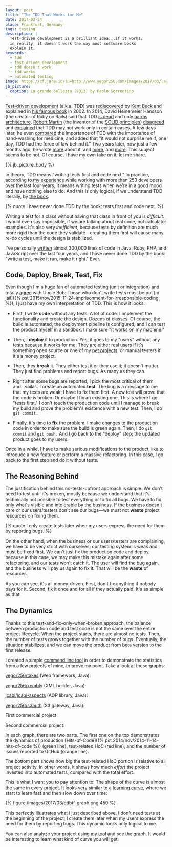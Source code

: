 ```yaml
---
layout: post
title: "The TDD That Works for Me"
date: 2017-03-24
place: Frankfurt, Germany
tags: testing
description: |
  Test-driven development is a brilliant idea...if it works;
  in reality, it doesn't work the way most software books
  explain it.
keywords:
  - tdd
  - test-driven development
  - tdd doesn't work
  - tdd works
  - automated testing
image: https://cf.jare.io/?u=http://www.yegor256.com/images/2017/03/la-grande-bellezza.jpg
jb_picture:
  caption: La grande bellezza (2013) by Paolo Sorrentino
---
```


[Test-driven development](https://en.wikipedia.org/wiki/Test-driven_development) (a.k.a. TDD)
was [rediscovered](https://www.quora.com/Why-does-Kent-Beck-refer-to-the-rediscovery-of-test-driven-development)
by [Kent Beck](https://en.wikipedia.org/wiki/Kent_Beck) and explained in
[his famous book](http://amzn.to/2mTuxCs) in 2002.
In 2014, David Heinemeier Hansson (the creator of Ruby on Rails)
said that TDD [is dead](http://david.heinemeierhansson.com/2014/tdd-is-dead-long-live-testing.html)
and only [harms architecture](http://david.heinemeierhansson.com/2014/test-induced-design-damage.html).
[Robert Martin](https://en.wikipedia.org/wiki/Robert_Cecil_Martin)
(the inventor of the [SOLID principles](https://en.wikipedia.org/wiki/SOLID_%28object-oriented_design%29))
[disagreed](https://8thlight.com/blog/uncle-bob/2014/04/25/MonogamousTDD.html)
and
[explained](https://8thlight.com/blog/uncle-bob/2014/04/30/When-tdd-does-not-work.html)
that TDD may not work only in certain cases.
A few days later, he even
[compared](https://8thlight.com/blog/uncle-bob/2014/05/02/ProfessionalismAndTDD.html) the importance of TDD
with the importance of hand-washing for medicine, and added
that "it would not surprise me if, one day, TDD had the force
of law behind it." Two years later, now just a few months ago,
he wrote [more](http://blog.cleancoder.com/uncle-bob/2017/03/03/TDD-Harms-Architecture.html)
about it, and [more](http://blog.cleancoder.com/uncle-bob/2017/03/06/TestingLikeTheTSA.html),
and [more](http://blog.cleancoder.com/uncle-bob/2016/11/10/TDD-Doesnt-work.html).
This subject seems to be hot. Of course, I have my own take on it; let me share.

<!--more-->

{% jb_picture_body %}

In theory, TDD means "writing tests first and code next." In practice,
according to [my experience](http://www.teamed.io) while working with
more than 250 developers over the last four years, it means writing tests
when we're in a good mood and have nothing else to do. And this is only logical,
if we understand TDD literally, by
[the book](https://en.wikipedia.org/wiki/Kent_Beck).

{% quote I have never done TDD by the book: tests first and code next. %}

Writing a test for a class without having that class in front of you is
_difficult_. I would even say impossible, if we are talking about real code,
not calculator examples. It's also very _inefficient_, because tests by definition
are much more rigid than the code they validate&mdash;creating them first will
cause many re-do cycles until the design is stabilized.

I've personally [written](https://github.com/yegor256) almost 300,000 lines of code in
Java, Ruby, PHP, and JavaScript over the last four years, and I have never
done TDD by the book: "write a test, make it run, make it right." Ever.

## Code, Deploy, Break, Test, Fix

Even though I'm a huge fan of automated testing (unit or integration) and
totally [agree](https://8thlight.com/blog/uncle-bob/2014/05/02/ProfessionalismAndTDD.html)
with Uncle Bob: Those who don't write tests must be put
[in jail]({% pst 2015/nov/2015-11-24-imprisonment-for-irresponsible-coding %}),
I just have my own interpretation of TDD. This is how it looks:

<figure><object data="/images/2017/03/cdbtf.svg" type="image/svg+xml"
  style="width:600px;max-width:100%;"></object></figure>

  * First, I write **code** without any tests. A lot of code. I implement the
    functionality and create the design. Dozens of classes. Of course, the
    build is automated, the deployment pipeline is configured, and I can
    test the product myself in a sandbox. I make sure
    "[it works on my machine](https://blog.codinghorror.com/the-works-on-my-machine-certification-program/)."

  * Then, I **deploy** it to production. Yes, it goes to my "users" without
    any tests because it works for me. They are either real users if it's something
    open source or one of my [pet projects](/pets.html), or manual testers if
    it's a money project.

  * Then, they **break** it. They either test it or they use it; it doesn't matter.
    They just find problems and report bugs. As many as they can.

  * Right after some bugs are reported, I pick the most critical of them
    and...voilà!...I create an automated **test**. The bug is a message to me that
    my tests are weak; I have to fix them first. A new test will prove that
    the code is broken. Or maybe I fix an existing one. This is where I go
    "tests first." I don't touch the production code until I manage to break
    my build and prove the problem's existence with a new test. Then, I do `git commit.`

  * Finally, it's time to **fix** the problem. I make changes to the production
    code in order to make sure the build is green again. Then, I do `git commit` and
    `git push.` And I go back to the "deploy" step; the updated product goes to my
    users.

Once in a while, I have to make serious modifications to the product, like to
introduce a new feature or perform a massive refactoring. In this case, I go
back to the first step and do it without tests.

## The Reasoning Behind

The justification behind this no-tests-upfront approach is simple: We don't
need to test until it's broken, mostly because we understand that it's
technically not possible to test everything or to fix all bugs. We have
to fix only what's visible and intolerable by the business. If the business
doesn't care or our users/testers don't see our bugs&mdash;we must not
**waste** project resources on fixing them.

{% quote I only create tests later when my users express the need for them by reporting bugs. %}

On the other hand, when the business or our users/testers are complaining,
we have to be very strict with ourselves; our testing system is weak and
must be fixed first. We can't just fix the production code and deploy,
because in this case, we may make this mistake again after some refactoring,
and our tests won't catch it. The user will find the bug again, and the
business will pay us again to fix it. That will be the **waste** of resources.

As you can see, it's all money-driven. First, don't fix anything if nobody pays for it.
Second, fix it once and for all if they actually paid. It's as simple as that.

## The Dynamics

Thanks to this test-and-fix-only-when-broken approach, the balance between production
code and test code is not the same over the entire project lifecycle. When the
project starts, there are almost no tests. Then, the number of tests
grows together with the number of bugs. Eventually, the situation stabilizes,
and we can move the product from beta version to the first release.

I created a simple [command line tool](https://github.com/yegor256/tdx)
in order to demonstrate the statistics from a few projects of mine,
to prove my point. Take a look at these graphs:

[yegor256/takes](https://github.com/yegor256/takes) (Web framework, Java):

<figure><object data="/images/2017/03/cdbtf-takes.svg" type="image/svg+xml"
  style="width:600px;max-width:100%;"></object></figure>

[yegor256/xembly](https://github.com/yegor256/xembly) (XML builder, Java):

<figure><object data="/images/2017/03/cdbtf-xembly.svg" type="image/svg+xml"
  style="width:600px;max-width:100%;"></object></figure>

[jcabi/jcabi-aspects](https://github.com/jcabi/jcabi-aspects) (AOP library, Java):

<figure><object data="/images/2017/03/cdbtf-jcabi-aspects.svg" type="image/svg+xml"
  style="width:600px;max-width:100%;"></object></figure>

[yegor256/s3auth](https://github.com/yegor256/s3auth) (S3 gateway, Java):

<figure><object data="/images/2017/03/cdbtf-s3auth.svg" type="image/svg+xml"
  style="width:600px;max-width:100%;"></object></figure>

First commercial project:

<figure><object data="/images/2017/03/cdbtf-xockets-layer.svg" type="image/svg+xml"
  style="width:600px;max-width:100%;"></object></figure>

Second commercial project:

<figure><object data="/images/2017/03/cdbtf-xockets-hadoop-transport.svg" type="image/svg+xml"
  style="width:600px;max-width:100%;"></object></figure>

In each graph, there are two parts. The first one on the top demonstrates
the dynamics of production
[Hits-of-Code]({% pst 2014/nov/2014-11-14-hits-of-code %}) (green line),
test-related HoC (red line), and the number of issues reported to GitHub (orange line).

The bottom part shows how big the test-related HoC portion is
relative to all project activity. In other words, it shows how much
_effort_ the project invested into automated tests, compared with the
total effort.

This is what I want you to pay attention to:
The shape of the curve is almost the same in every project. It looks
very similar to a [learning curve](https://en.wikipedia.org/wiki/Learning_curve),
where we start to learn fast and then slow down over time:

{% figure /images/2017/03/cdbtf-graph.png 450 %}

This perfectly illustrates what I just described above. I don't need tests
at the beginning of the project; I create them later when
my users express the need for them by reporting bugs.
This dynamic looks only logical to me.

You can also analyze your project using
[my tool](https://github.com/yegor256/tdx) and see the graph. It would be
interesting to learn what kind of curve you will get.
